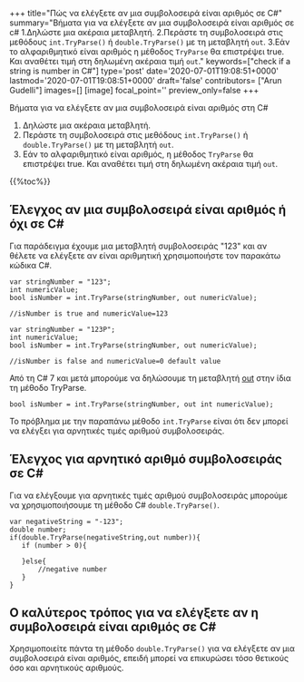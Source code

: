 +++
title="Πώς να ελέγξετε αν μια συμβολοσειρά είναι αριθμός σε C#"
summary="Βήματα για να ελέγξετε αν μια συμβολοσειρά είναι αριθμός σε c# 1.Δηλώστε μια ακέραια μεταβλητή. 2.Περάστε τη συμβολοσειρά στις μεθόδους `int.TryParse()` ή `double.TryParse()` με τη μεταβλητή `out`. 3.Εάν το αλφαριθμητικό είναι αριθμός η μέθοδος `TryParse` θα επιστρέψει true. Και αναθέτει τιμή στη δηλωμένη ακέραια τιμή `out`."
keywords=["check if a string is number in C#"]
type='post'
date='2020-07-01T19:08:51+0000'
lastmod='2020-07-01T19:08:51+0000'
draft='false'
contributors= ["Arun Gudelli"]
images=[]
[image]
focal_point=''
preview_only=false
+++

Βήματα για να ελέγξετε αν μια συμβολοσειρά είναι αριθμός στη C#

1. Δηλώστε μια ακέραια μεταβλητή.
2. Περάστε τη συμβολοσειρά στις μεθόδους `int.TryParse()` ή `double.TryParse()` με τη μεταβλητή `out`.
3. Εάν το αλφαριθμητικό είναι αριθμός, η μέθοδος `TryParse` θα επιστρέψει true. Και αναθέτει τιμή στη δηλωμένη ακέραια τιμή `out`.

{{%toc%}}

## Έλεγχος αν μια συμβολοσειρά είναι αριθμός ή όχι σε C# 

Για παράδειγμα έχουμε μια μεταβλητή συμβολοσειράς "123" και αν θέλετε να ελέγξετε αν είναι αριθμητική χρησιμοποιήστε τον παρακάτω κώδικα C#.

```
var stringNumber = "123";
int numericValue;
bool isNumber = int.TryParse(stringNumber, out numericValue);

//isNumber is true and numericValue=123

var stringNumber = "123P";
int numericValue;
bool isNumber = int.TryParse(stringNumber, out numericValue);

//isNumber is false and numericValue=0 default value

```

Από τη C# 7 και μετά μπορούμε να δηλώσουμε τη μεταβλητή [out](https://www.arungudelli.com/tutorial/c-sharp/difference-between-ref-and-out-parameters-in-c-sharp/) στην ίδια τη μέθοδο TryParse.

```
bool isNumber = int.TryParse(stringNumber, out int numericValue);

```

Το πρόβλημα με την παραπάνω μέθοδο `int.TryParse` είναι ότι δεν μπορεί να ελέγξει για αρνητικές τιμές αριθμού συμβολοσειράς.

## Έλεγχος για αρνητικό αριθμό συμβολοσειράς σε C# 

Για να ελέγξουμε για αρνητικές τιμές αριθμού συμβολοσειράς μπορούμε να χρησιμοποιήσουμε τη μέθοδο C# `double.TryParse()`.

```
var negativeString = "-123";
double number;
if(double.TryParse(negativeString,out number)){
   if (number > 0){

   }else{
       //negative number 
   }   
}
```

## Ο καλύτερος τρόπος για να ελέγξετε αν η συμβολοσειρά είναι αριθμός σε C# 

Χρησιμοποιείτε πάντα τη μέθοδο `double.TryParse()` για να ελέγξετε αν μια συμβολοσειρά είναι αριθμός, επειδή μπορεί να επικυρώσει τόσο θετικούς όσο και αρνητικούς αριθμούς.
